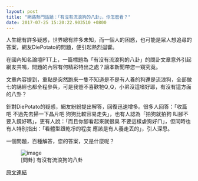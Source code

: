 ```yaml
---
layout: post
title: "網路熱門話題：「有沒有流浪狗的八卦」，你怎麼看？"
date: 2017-07-25 15:20:22.903510 +0800
---
```


人生總有許多疑惑，世界總有許多未知，而一個人的困惑，也可能是眾人想追尋的答案，網友DiePotato的問題，便引起熱烈迴響。

在國內知名論壇PTT上，一篇標題為「有沒有流浪狗的八卦」的問卦文章意外引起網友共鳴，問題的內容有何精彩特出之處？讓本新聞帶您一窺究竟。

文章內容提到，重點是突然跑來一隻不知道是不是有人養的狗還是流浪狗，全部做七的誦經也都全程參與，可是我爸不喜歡牠Q_Q，小弟沒這嗜好耶，有沒有這方面的八卦？

針對DiePotato的疑惑，網友紛紛提出解答，回復迅速增多。很多人回答：「收篇吧 不過先去掃一下晶片吧 狗狗比較容易走失」，也有人認為「拍狗就拍狗 叫腳不要入鏡好嗎」，更有人說：「而且你腳看起來就很臭 不要這樣虐狗好ㄇ」，但同時也有人特別指出：「看體型跟乾凈的程度 應該是有人養走丟的」，引人深思。

一個問題，百種解答，您的答案，又是什麼呢？

<figure>
<img src="http://i.imgur.com/FeD1nQp.jpg" alt="image">
<figcaption>
[問卦] 有沒有流浪狗的八卦
</figcaption>
</figure>

<a href = "https://www.ptt.cc/bbs/Gossiping/M.1500926557.A.0B7.html">原文連結</a>

